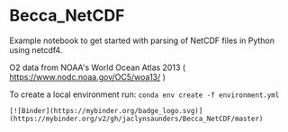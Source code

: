 # Becca_NetCDF

Example notebook to get started with parsing of NetCDF files in Python using netcdf4.

O2 data from NOAA's World Ocean Atlas 2013 ( https://www.nodc.noaa.gov/OC5/woa13/ )

To create a local environment run: `conda env create -f environment.yml`

```
[![Binder](https://mybinder.org/badge_logo.svg)](https://mybinder.org/v2/gh/jaclynsaunders/Becca_NetCDF/master)
```

